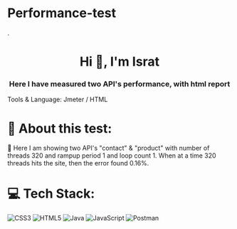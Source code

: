 # Performance-test
.
<h1 align="center">Hi 👋, I'm Israt</h1>
<h3 align="center">Here I have measured two API's performance, with html report</h3>

Tools & Language: Jmeter /  HTML

# 💫 About this test:
🔭 Here I am showing two API's "contact" & "product" with number of threads 320 and rampup period 1 and loop count 1. When at a time 320 threads hits the site, then the error found 0.16%. 

# 💻 Tech Stack:
![CSS3](https://img.shields.io/badge/css3-%231572B6.svg?style=for-the-badge&logo=css3&logoColor=white) ![HTML5](https://img.shields.io/badge/html5-%23E34F26.svg?style=for-the-badge&logo=html5&logoColor=white) ![Java](https://img.shields.io/badge/java-%23ED8B00.svg?style=for-the-badge&logo=java&logoColor=white) ![JavaScript](https://img.shields.io/badge/javascript-%23323330.svg?style=for-the-badge&logo=javascript&logoColor=%23F7DF1E) ![Postman](https://img.shields.io/badge/Postman-FF6C37?style=for-the-badge&logo=postman&logoColor=white)
